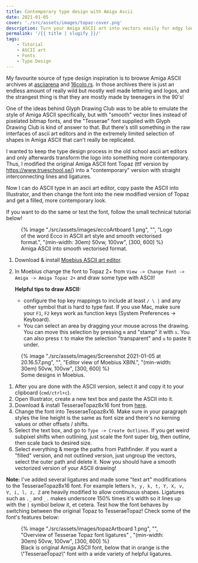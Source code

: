 ```yaml
---
title: Contemporary type design with Amiga Ascii
date: 2021-01-05
cover: './src/assets/images/topaz-cover.png'
description: Turn your Amiga ASCII art into vectors easily for edgy looking designs
permalink: '/{{ title | slugify }}/'
tags:
    - Tutorial
    - ASCII art
    - Fonts
    - Type Design
---
```


My favourite source of type design inspiration is to browse Amiga ASCII archives at [asciiarena](http://www.asciiarena.se/) and [16colo.rs](https://16colo.rs/). In those archives there is just an endless amount of really wild but mostly well made lettering and logos, and the strangest thing is that they are mostly made by teenagers in the 90's!

One of the ideas behind Glyph Drawing Club was to be able to emulate the style of Amiga ASCII specifically, but with "smooth" vector lines instead of pixelated bitmap fonts, and the "Tesserae" font supplied with Glyph Drawing Club is kind of answer to that. But there's still something in the raw interfaces of ascii art editors and in the extremely limited selection of shapes in Amiga ASCII that can't really be replicated.

I wanted to keep the type design process in the old school ascii art editors and only afterwards transform the logo into something more contemporary. Thus, I modified the original Amiga ASCII font Topaz (ttf version by <https://www.trueschool.se/>) into a "contemporary" version with straight interconnecting lines and ligatures.

Now I can do ASCII type in an ascii art editor, copy paste the ASCII into Illustrator, and then change the font into the new modified version of Topaz and get a filled, more contemporary look.

If you want to do the same or test the font, follow the small technical tutorial below!

<figure class="u-image-full-width">
    {% image
        "./src/assets/images/eccoArtboard 1.png",
        "",
        "Logo of the word Ecco in ASCII art style and smooth vectorised format.",
        "(min-width: 30em) 50vw, 100vw",
        [300, 600]
    %}
    <figcaption>Amiga ASCII into smooth vectorised format.</figcaption>
</figure>

1. Download & install [Moebius ASCII art editor](https://blocktronics.github.io/moebius/).
2. In Moebius change the font to Topaz 2+ from `View -> Change Font -> Amiga -> Amiga Topaz 2+` and draw some type with ASCII!

    **Helpful tips to draw ASCII:**

    - configure the top key mappings to include at least `/ \ |` and any other symbol that is hard to type fast. If you use Mac, make sure your `F1`, `F2` keys work as function keys (System Preferences -> Keyboard).
    - You can select an area by dragging your mouse across the drawing. You can move this selection by pressing `m` and "stamp" it with `s`. You can also press `t` to make the selection "transparent" and `u` to paste it under.

<figure class="u-image-full-width">
    {% image
        "./src/assets/images/Screenshot 2021-01-05 at 20.16.57.png",
        "",
        "Editor view of Moebius XBIN.",
        "(min-width: 30em) 50vw, 100vw",
        [300, 600]
    %}
    <figcaption>Some designs in Moebius.</figcaption>
</figure>

1. After you are done with the ASCII version, select it and copy it to your clipboard (`cmd/ctrl+c`).
2. Open Illustrator, create a new text box and paste the ASCII into it.
3. Download & install TesseraeTopaz8x16 font from [here](https://drive.google.com/file/d/1RUj1nNT8RXK3c31VioMmV4yX0U8OXcIL/view?usp=sharing).
4. Change the font into TesseraeTopaz8x16. Make sure in your paragraph styles the line height is the same as font size and there's no kerning values or other offsets / shifts.
5. Select the text box, and go to `Type -> Create Outlines`. If you get weird subpixel shifts when outlining, just scale the font super big, then outline, then scale back to desired size.
6. Select everything & merge the paths from Pathfinder. If you want a "filled" version, and not outlined version, just ungroup the vectors, select the outer path and delete it. Now you should have a smooth vectorized version of your ASCII drawing!

**Note:**
I've added several ligatures and made some "text art" modifications to the TesseraeTopaz8x16 font. For example letters `h, y, k, t, Y, X, v, V, i, l, z, Z` are heavily modified to allow continuous shapes. Ligatures such as `._` and `_.` makes underscore 150% times it's width so it lines up with the `|` symbol below it, et cetera. Test how the font behaves by switching between the original Topaz to TesseraeTopaz! Check some of the font's features below:

<figure class="u-image-full-width">
    {% image
        "./src/assets/images/topazArtboard 1.png",
        "",
        "Overview of Tesserae Topaz font ligatures" ,
        "(min-width: 30em) 50vw, 100vw",
        [300, 600]
    %}
    <figcaption>Black is original Amiga ASCII font, below that in orange is the \"TesseraeTopaz\" font with a wide variety of helpful ligatures.</figcaption>
</figure>
